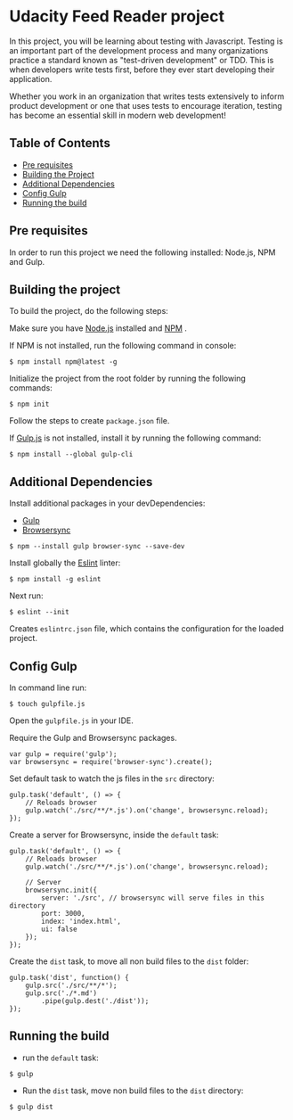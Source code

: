 # Udacity Feed Reader project

In this project, you will be learning about testing with Javascript. Testing is an important part of the development process and many organizations practice a standard known as "test-driven development" or TDD. This is when developers write tests first, before they ever start developing their application.

Whether you work in an organization that writes tests extensively to inform product development or one that uses tests to encourage iteration, testing has become an essential skill in modern web development!

## Table of Contents
* [Pre requisites](#prerequisites)
* [Building the Project](#buildingtheproject)
* [Additional Dependencies](#additionalDependencies)
* [Config Gulp](#configGulp)
* [Running the build](#runningthebuild)

## Pre requisites

In order to run this project we need the following installed: Node.js, NPM and Gulp.

## Building the project

To build the project, do the following steps:

Make sure you have [Node.js](https://nodejs.org/en/) installed and [NPM](https://www.npmjs.com/get-npm) .

If NPM is not installed, run the following command in console: 

```
$ npm install npm@latest -g
```

Initialize the project from the root folder by running the following commands:

```
$ npm init
```
Follow the steps to create `package.json` file.

If [Gulp.js](https://github.com/gulpjs/gulp/blob/v3.9.1/docs/getting-started.md) is not installed, install it by running the following command:

```
$ npm install --global gulp-cli
```
## Additional Dependencies

 Install additional packages in your devDependencies:

* [Gulp](https://www.npmjs.com/package/gulp)
* [Browsersync](https://www.npmjs.com/package/browser-sync) 

```
$ npm --install gulp browser-sync --save-dev
```


Install globally the [Eslint](https://www.npmjs.com/package/eslint) linter:


```
$ npm install -g eslint
```


Next run:

```
$ eslint --init
```

Creates `eslintrc.json` file, which contains the configuration for the loaded project.

## Config Gulp

In command line run:

```
$ touch gulpfile.js
```

Open the `gulpfile.js` in your IDE.

Require the Gulp and Browsersync packages.

```
var gulp = require('gulp');
var browsersync = require('browser-sync').create();
```

Set default task to watch the js files in the `src` directory:

```
gulp.task('default', () => {
	// Reloads browser
	gulp.watch('./src/**/*.js').on('change', browsersync.reload);
});
```

Create a server for Browsersync, inside the `default` task:

```
gulp.task('default', () => {
	// Reloads browser
	gulp.watch('./src/**/*.js').on('change', browsersync.reload);

	// Server
	browsersync.init({
		server: './src', // browsersync will serve files in this directory
		port: 3000,
		index: 'index.html',
		ui: false
	});
});
```

Create the `dist` task, to move all non build files to the `dist` folder:

```
gulp.task('dist', function() {
	gulp.src('./src/**/*');
	gulp.src('./*.md')
		.pipe(gulp.dest('./dist'));
});
```

## Running the build

* run the `default` task:

```
$ gulp
```

* Run the `dist` task, move non build files to the `dist` directory:

```
$ gulp dist
```
